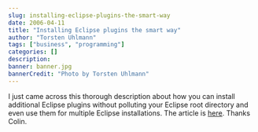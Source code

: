 ```yaml
---
slug: installing-eclipse-plugins-the-smart-way
date: 2006-04-11
title: "Installing Eclipse plugins the smart way"
author: "Torsten Uhlmann"
tags: ["business", "programming"]
categories: []
description:
banner: banner.jpg
bannerCredit: "Photo by Torsten Uhlmann"
---
```


I just came across this thorough description about how you can install additional Eclipse plugins without polluting your Eclipse root directory and even use them for multiple Eclipse installations. The article is [here](http://blog.exis.com/colin/archives/2004/12/23/managing-plugins-in-eclipse/trackback/ "Installing Eclipse plugins the smart way"). Thanks Colin.
